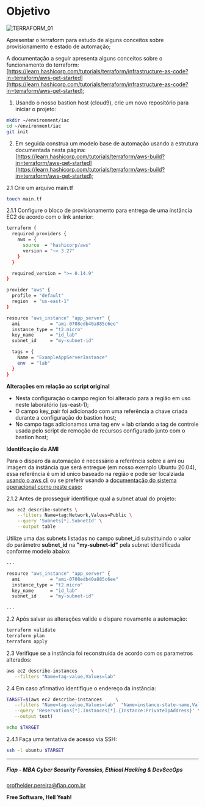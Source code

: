 # Objetivo

![TERRAFORM_01](images/TERRAFORM_01.png)

Apresentar o terraform para estudo de alguns conceitos sobre provisionamento e estado de automação;

A documentação a seguir apresenta alguns conceitos sobre o funcionamento do terraform: [https://learn.hashicorp.com/tutorials/terraform/infrastructure-as-code?in=terraform/aws-get-started](https://learn.hashicorp.com/tutorials/terraform/infrastructure-as-code?in=terraform/aws-get-started);

1. Usando o nosso bastion host (cloud9), crie um novo repositório para iniciar o projeto:

```sh
mkdir ~/environment/iac
cd ~/environment/iac
git init
```

2. Em seguida construa um modelo base de automação usando a estrutura documentada nesta página: [https://learn.hashicorp.com/tutorials/terraform/aws-build?in=terraform/aws-get-started](https://learn.hashicorp.com/tutorials/terraform/aws-build?in=terraform/aws-get-started);

2.1 Crie um arquivo main.tf

```sh
touch main.tf
```

2.1.1 Configure o bloco de provisionamento para entrega de uma instância EC2 de acordo com o link anterior:

```sh
terraform {
  required_providers {
    aws = {
      source  = "hashicorp/aws"
      version = "~> 3.27"
    }
  }

  required_version = ">= 0.14.9"
}

provider "aws" {
  profile = "default"
  region  = "us-east-1"
}

resource "aws_instance" "app_server" {
  ami           = "ami-0708edb40a885c6ee"
  instance_type = "t2.micro"
  key_name      = "id_lab"
  subnet_id     = "my-subnet-id"

  tags = {
    Name = "ExampleAppServerInstance"
    env  = "lab"
  }
}

```

**Alterações em relação ao script original**

- Nesta configuração o campo region foi alterado para a região em uso neste laboratório (us-east-1);
- O campo key_pair foi adicionado com uma referência a chave criada durante a configuração do bastion host;
- No campo tags adicionamos uma tag env = lab criando a tag de controle usada pelo script de remoção de recursos configurado junto com o bastion host;

**Identifcação da AMI**

Para o disparo da automação é necessário a referência sobre a ami ou imagem da instância que será entregue (em nosso exemplo Ubuntu 20.04), essa referência é um id unico baseado na região e pode ser localziada [usando o aws cli](https://docs.aws.amazon.com/AWSEC2/latest/UserGuide/finding-an-ami.html#finding-an-ami-aws-cli) ou se preferir usando a [documentação do sistema operacional como neste caso](https://cloud-images.ubuntu.com/locator/ec2/);

2.1.2 Antes de prosseguir identifique qual a subnet atual do projeto:

```sh
aws ec2 describe-subnets \
    --filters Name=tag:Network,Values=Public \
    --query 'Subnets[*].SubnetId' \
    --output table
```

Utilize uma das subnets listadas no campo subnet_id substituindo o valor do parâmetro  **subnet_id** na **"my-subnet-id"** pela subnet identificada conforme modelo abaixo:

```sh
...

resource "aws_instance" "app_server" {
  ami           = "ami-0708edb40a885c6ee"
  instance_type = "t2.micro"
  key_name      = "id_lab"
  subnet_id     = "my-subnet-id"

...

```

2.2 Após salvar as alterações valide e dispare novamente a automação:

```sh
terraform validate
terraform plan
terraform apply
```

2.3 Verifique se a instância foi reconstruída de acordo com os parametros alterados:

```sh
aws ec2 describe-instances     \
   --filters "Name=tag-value,Values=lab"
```

2.4 Em caso afirmativo identifique o endereço da instância:

```sh
TARGET=$(aws ec2 describe-instances     \
   --filters "Name=tag-value,Values=lab"  "Name=instance-state-name,Values=running" \
   --query 'Reservations[*].Instances[*].{Instance:PrivateIpAddress}' \
   --output text)

echo $TARGET
```

2.4.1 Faça uma tentativa de acesso via SSH:

```sh
ssh -l ubuntu $TARGET
```

---

##### Fiap - MBA Cyber Security Forensics, Ethical Hacking & DevSecOps
profhelder.pereira@fiap.com.br

**Free Software, Hell Yeah!**